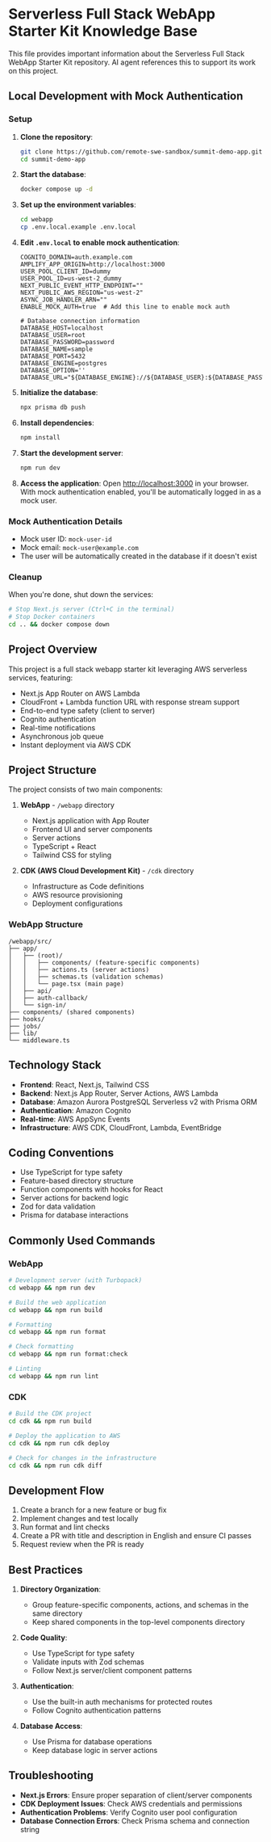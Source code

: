 # Serverless Full Stack WebApp Starter Kit Knowledge Base

This file provides important information about the Serverless Full Stack WebApp Starter Kit repository. AI agent references this to support its work on this project.

## Local Development with Mock Authentication

### Setup

1. **Clone the repository**:
   ```bash
   git clone https://github.com/remote-swe-sandbox/summit-demo-app.git
   cd summit-demo-app
   ```

2. **Start the database**:
   ```bash
   docker compose up -d
   ```

3. **Set up the environment variables**:
   ```bash
   cd webapp
   cp .env.local.example .env.local
   ```

4. **Edit `.env.local` to enable mock authentication**:
   ```
   COGNITO_DOMAIN=auth.example.com
   AMPLIFY_APP_ORIGIN=http://localhost:3000
   USER_POOL_CLIENT_ID=dummy
   USER_POOL_ID=us-west-2_dummy
   NEXT_PUBLIC_EVENT_HTTP_ENDPOINT=""
   NEXT_PUBLIC_AWS_REGION="us-west-2"
   ASYNC_JOB_HANDLER_ARN=""
   ENABLE_MOCK_AUTH=true  # Add this line to enable mock auth

   # Database connection information
   DATABASE_HOST=localhost
   DATABASE_USER=root
   DATABASE_PASSWORD=password
   DATABASE_NAME=sample
   DATABASE_PORT=5432
   DATABASE_ENGINE=postgres
   DATABASE_OPTION=''
   DATABASE_URL="${DATABASE_ENGINE}://${DATABASE_USER}:${DATABASE_PASSWORD}@${DATABASE_HOST}:${DATABASE_PORT}/${DATABASE_NAME}${DATABASE_OPTION}"
   ```

5. **Initialize the database**:
   ```bash
   npx prisma db push
   ```

6. **Install dependencies**:
   ```bash
   npm install
   ```

7. **Start the development server**:
   ```bash
   npm run dev
   ```

8. **Access the application**:
   Open [http://localhost:3000](http://localhost:3000) in your browser. With mock authentication enabled, you'll be automatically logged in as a mock user.

### Mock Authentication Details

- Mock user ID: `mock-user-id`
- Mock email: `mock-user@example.com`
- The user will be automatically created in the database if it doesn't exist

### Cleanup

When you're done, shut down the services:

```bash
# Stop Next.js server (Ctrl+C in the terminal)
# Stop Docker containers
cd .. && docker compose down
```

## Project Overview

This project is a full stack webapp starter kit leveraging AWS serverless services, featuring:

- Next.js App Router on AWS Lambda
- CloudFront + Lambda function URL with response stream support
- End-to-end type safety (client to server)
- Cognito authentication
- Real-time notifications
- Asynchronous job queue
- Instant deployment via AWS CDK

## Project Structure

The project consists of two main components:

1. **WebApp** - `/webapp` directory
   - Next.js application with App Router
   - Frontend UI and server components
   - Server actions
   - TypeScript + React
   - Tailwind CSS for styling

2. **CDK (AWS Cloud Development Kit)** - `/cdk` directory
   - Infrastructure as Code definitions
   - AWS resource provisioning
   - Deployment configurations

### WebApp Structure

```
/webapp/src/
├── app/
│   ├── (root)/ 
│   │   ├── components/ (feature-specific components)
│   │   ├── actions.ts (server actions)
│   │   ├── schemas.ts (validation schemas)
│   │   └── page.tsx (main page)
│   ├── api/
│   ├── auth-callback/
│   └── sign-in/
├── components/ (shared components)
├── hooks/
├── jobs/
├── lib/
└── middleware.ts
```

## Technology Stack

- **Frontend**: React, Next.js, Tailwind CSS
- **Backend**: Next.js App Router, Server Actions, AWS Lambda
- **Database**: Amazon Aurora PostgreSQL Serverless v2 with Prisma ORM
- **Authentication**: Amazon Cognito
- **Real-time**: AWS AppSync Events
- **Infrastructure**: AWS CDK, CloudFront, Lambda, EventBridge

## Coding Conventions

- Use TypeScript for type safety
- Feature-based directory structure
- Function components with hooks for React
- Server actions for backend logic
- Zod for data validation
- Prisma for database interactions

## Commonly Used Commands

### WebApp

```bash
# Development server (with Turbopack)
cd webapp && npm run dev

# Build the web application
cd webapp && npm run build

# Formatting
cd webapp && npm run format

# Check formatting
cd webapp && npm run format:check

# Linting
cd webapp && npm run lint
```

### CDK

```bash
# Build the CDK project
cd cdk && npm run build

# Deploy the application to AWS
cd cdk && npm run cdk deploy

# Check for changes in the infrastructure
cd cdk && npm run cdk diff
```

## Development Flow

1. Create a branch for a new feature or bug fix
2. Implement changes and test locally
3. Run format and lint checks
4. Create a PR with title and description in English and ensure CI passes
5. Request review when the PR is ready

## Best Practices

1. **Directory Organization**:
   - Group feature-specific components, actions, and schemas in the same directory
   - Keep shared components in the top-level components directory

2. **Code Quality**:
   - Use TypeScript for type safety
   - Validate inputs with Zod schemas
   - Follow Next.js server/client component patterns

3. **Authentication**:
   - Use the built-in auth mechanisms for protected routes
   - Follow Cognito authentication patterns

4. **Database Access**:
   - Use Prisma for database operations
   - Keep database logic in server actions

## Troubleshooting

- **Next.js Errors**: Ensure proper separation of client/server components
- **CDK Deployment Issues**: Check AWS credentials and permissions
- **Authentication Problems**: Verify Cognito user pool configuration
- **Database Connection Errors**: Check Prisma schema and connection string